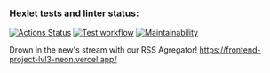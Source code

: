 ### Hexlet tests and linter status:
[![Actions Status](https://github.com/Kassy-8/frontend-project-lvl3/workflows/hexlet-check/badge.svg)](https://github.com/Kassy-8/frontend-project-lvl3/actions)
[![Test workflow](https://github.com/Kassy-8/frontend-project-lvl3/actions/workflows/test.yml/badge.svg)](https://github.com/Kassy-8/frontend-project-lvl3/actions/workflows/test.yml)
[![Maintainability](https://api.codeclimate.com/v1/badges/87fc87cfea9040498d1e/maintainability)](https://codeclimate.com/github/Kassy-8/frontend-project-lvl3/maintainability)

Drown in the new's stream with our RSS Agregator!
https://frontend-project-lvl3-neon.vercel.app/

